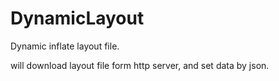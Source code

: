 # DynamicLayout
Dynamic inflate layout file.

will download layout file form http server, and set data by json.
